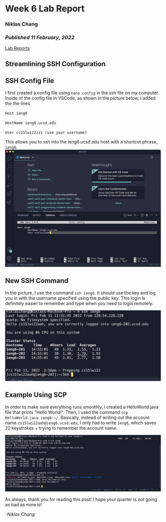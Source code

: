 # Week 6 Lab Report
### Niklas Chang
### *Published 11 February, 2022*

[Lab Reports](index.md)

## Streamlining SSH Configuration

## SSH Config File
I first created a config file using `nano config` in the ssh file on my computer. Inside of the config file in VSCode, as shown in the picture below, I added the the lines

`Host ieng6`

`HostName ieng6.ucsd.edu`

`User cs15lwi22zzz (use your username)`

This allows you to ssh into the ieng6.ucsd.edu host with a shortcut phrase, `ieng6`.
![config](configFile.png)

## New SSH Command 
In the picture, I use the command `ssh ieng6`. It should use the key and log you in with the username specified using the public key. This login is definitely easier to remember and type when you need to login remotely. 

![ssh](ieng6SSH.png)

## Example Using SCP
In order to make sure everything runs smoothly, I created a HelloWorld.java file that prints "Hello World!". Then, I used the command `scp HelloWorld.java ieng6:~/`. Basically, instead of writing out the account name `cs15lwi22aah@ieng6.ucsd.edu`, I only had to write `ieng6`, which saves 22 keystrokes + trying to remember the account name.

![scp](scpWithIeng6.png)

As always, thank you for reading this post! I hope your quarter is not going as bad as mine is!

*-Niklas Chang*




